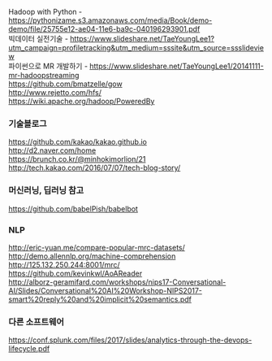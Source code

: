 Hadoop with Python - https://pythonizame.s3.amazonaws.com/media/Book/demo-demo/file/25755e12-ae04-11e6-ba9c-040196293901.pdf  
빅데이터 실전기술 - https://www.slideshare.net/TaeYoungLee1?utm_campaign=profiletracking&utm_medium=sssite&utm_source=ssslideview  
파이썬으로 MR 개발하기 - https://www.slideshare.net/TaeYoungLee1/20141111-mr-hadoopstreaming  
https://github.com/bmatzelle/gow  
http://www.rejetto.com/hfs/  
https://wiki.apache.org/hadoop/PoweredBy  

### 기술블로그

https://github.com/kakao/kakao.github.io  
http://d2.naver.com/home  
https://brunch.co.kr/@minhokimorlion/21  
http://tech.kakao.com/2016/07/07/tech-blog-story/  


### 머신러닝, 딥러닝 참고
https://github.com/babelPish/babelbot  
  
### NLP
http://eric-yuan.me/compare-popular-mrc-datasets/  
http://demo.allennlp.org/machine-comprehension  
http://125.132.250.244:8001/mrc/  
https://github.com/kevinkwl/AoAReader  
http://alborz-geramifard.com/workshops/nips17-Conversational-AI/Slides/Conversational%20AI%20Workshop-NIPS2017-smart%20reply%20and%20implicit%20semantics.pdf  

### 다른 소프트웨어
https://conf.splunk.com/files/2017/slides/analytics-through-the-devops-lifecycle.pdf  
